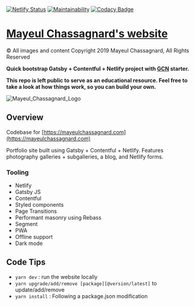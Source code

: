[![Netlify Status](https://api.netlify.com/api/v1/badges/2d59365f-783d-430c-8c5f-2e43b99141dc/deploy-status)](https://app.netlify.com/sites/mayeulchassagnard/deploys) [![Maintainability](https://api.codeclimate.com/v1/badges/51747ba4dda710f7f4ab/maintainability)](https://codeclimate.com/github/MayeulChassagnard/website/maintainability) [![Codacy Badge](https://api.codacy.com/project/badge/Grade/93fc960481464296bc194f58894b04e1)](https://www.codacy.com/manual/MayeulChassagnard/website?utm_source=github.com&amp;utm_medium=referral&amp;utm_content=MayeulChassagnard/website&amp;utm_campaign=Badge_Grade)

# [Mayeul Chassagnard's website](https://mayeulchassagnard.com)

© All images and content Copyright 2019 Mayeul Chassagnard, All Rights Reserved

**Quick bootstrap Gatsby + Contentful + Netlify project with [GCN](https://github.com/ryanwiemer/gatsby-starter-gcn) starter.**

**This repo is left public to serve as an educational resource. Feel free to take a look at how things work, so you can build your own.**

![Mayeul_Chassagnard_Logo](https://raw.githubusercontent.com/MayeulChassagnard/website/master/static/share/share.png)

## Overview

Codebase for [https://mayeulchassagnard.com](https://mayeulchassagnard.com)

Portfolio site built using Gatsby + Contentful + Netlify. Features photography galleries + subgalleries, a blog, and Netlify forms.

### Tooling

- Netlify
- Gatsby JS
- Contentful
- Styled components
- Page Transitions
- Performant masonry using Rebass
- Segment
- PWA
- Offline support
- Dark mode

## Code Tips

* `yarn dev` : run the website locally
* `yarn upgrade/add/remove [package][@version/latest]` to update/add/remove
* `yarn install` : Following a package.json modification
